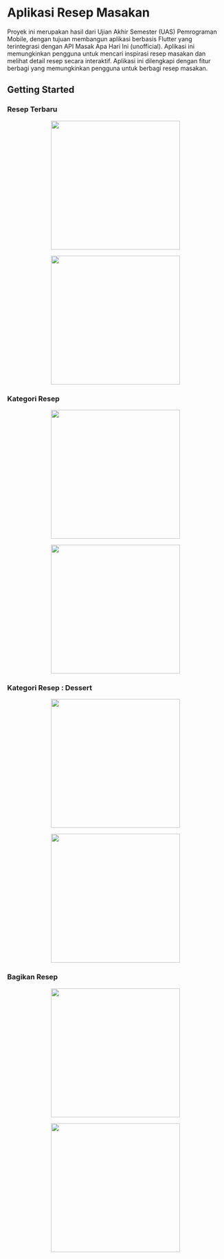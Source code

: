 # Aplikasi Resep Masakan

Proyek ini merupakan hasil dari Ujian Akhir Semester (UAS) Pemrograman Mobile, dengan tujuan membangun aplikasi berbasis Flutter yang terintegrasi dengan API Masak Apa Hari Ini (unofficial). Aplikasi ini memungkinkan pengguna untuk mencari inspirasi resep masakan dan melihat detail resep secara interaktif. Aplikasi ini dilengkapi dengan fitur berbagi yang memungkinkan pengguna untuk berbagi resep masakan.

## Getting Started
<h3> Resep Terbaru </h3>
<p align="center">
<img src="https://github.com/onynovianti/flutter_uas_recipe_app/blob/15642a98128291ab6d76f8d9c5e70ed48813e558/assets/Picture1.png" width="300" />
</p>
<p align="center">
<img src="https://github.com/onynovianti/flutter_uas_recipe_app/blob/15642a98128291ab6d76f8d9c5e70ed48813e558/assets/Picture2.png" width="300" />
</p>
<h3> Kategori Resep </h3>
<p align="center">
<img src="https://github.com/onynovianti/flutter_uas_recipe_app/blob/15642a98128291ab6d76f8d9c5e70ed48813e558/assets/Picture3.png" width="300" />
</p>
<p align="center">
<img src="https://github.com/onynovianti/flutter_uas_recipe_app/blob/15642a98128291ab6d76f8d9c5e70ed48813e558/assets/Picture4.png" width="300" />
</p>
<h3> Kategori Resep : Dessert </h3>
<p align="center">
<img src="https://github.com/onynovianti/flutter_uas_recipe_app/blob/15642a98128291ab6d76f8d9c5e70ed48813e558/assets/Picture5.png" width="300" />
</p>
<p align="center">
<img src="https://github.com/onynovianti/flutter_uas_recipe_app/blob/15642a98128291ab6d76f8d9c5e70ed48813e558/assets/Picture6.png" width="300" />
</p>
<h3> Bagikan Resep </h3>
<p align="center">
<img src="https://github.com/onynovianti/flutter_uas_recipe_app/blob/15642a98128291ab6d76f8d9c5e70ed48813e558/assets/Picture7.png" width="300" />
</p>
<p align="center">
<img src="https://github.com/onynovianti/flutter_uas_recipe_app/blob/15642a98128291ab6d76f8d9c5e70ed48813e558/assets/Picture8.png" width="300" />
</p>

